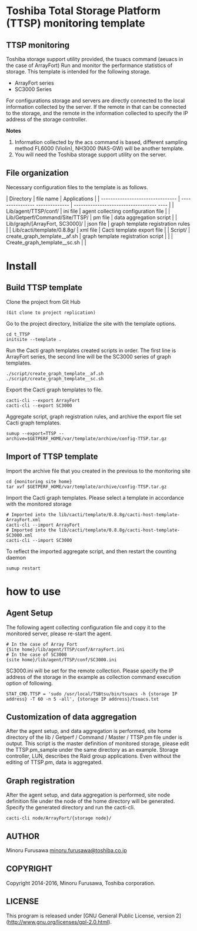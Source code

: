 Toshiba Total Storage Platform (TTSP) monitoring template
=========================================================

TTSP monitoring
---------------

Toshiba storage support utility provided, the tsuacs command (aeuacs in the case of ArrayFort)
Run and monitor the performance statistics of storage. This template is intended for the following storage.

* ArrayFort series
* SC3000 Series

For configurations storage and servers are directly connected to the local information collected by the server.
If the remote in that can be connected to the storage, and the remote in the information collected to specify the IP address of the storage controller.

**Notes**

1. Information collected by the acs command is based, different sampling method FL6000 (Violin), NH3000 (NAS-GW) will be another template.
2. You will need the Toshiba storage support utility on the server.

File organization
-----------------

Necessary configuration files to the template is as follows.

| Directory                        | file name                       | Applications                             |
| -------------------------------- | ---------------- -------------- | ----------------------------------- ---- |
| Lib/agent/TTSP/conf/             | ini file                        | agent collecting configuration file      |
| Lib/Getperf/Command/Site/TTSP/   | pm file                         | data aggregation script                  |
| Lib/graph/[ArrayFort, SC3000]/   | json file                       | graph template registration rules        |
| Lib/cacti/template/0.8.8g/       | xml file                        | Cacti template export file               |
| Script/                          | create_graph_template__af.sh    | graph template registration script       |
|                                  | Create_graph_template__sc.sh    |                                          |

Install
=====

Build TTSP template
-------------------

Clone the project from Git Hub

```
(Git clone to project replication)
```

Go to the project directory, Initialize the site with the template options.

```
cd t_TTSP
initsite --template .
```

Run the Cacti graph templates created scripts in order. The first line is ArrayFort series, the second line will be the SC3000 series of graph templates.

```
./script/create_graph_template__af.sh
./script/create_graph_template__sc.sh
```

Export the Cacti graph templates to file.

```
cacti-cli --export ArrayFort
cacti-cli --export SC3000
```

Aggregate script, graph registration rules, and archive the export file set Cacti graph templates.

```
sumup --export=TTSP --archive=$GETPERF_HOME/var/template/archive/config-TTSP.tar.gz
```

Import of TTSP template
---------------------

Import the archive file that you created in the previous to the monitoring site

```
cd {monitoring site home}
tar xvf $GETPERF_HOME/var/template/archive/config-TTSP.tar.gz
```

Import the Cacti graph templates. Please select a template in accordance with the monitored storage

```
# Imported into the lib/cacti/template/0.8.8g/cacti-host-template-ArrayFort.xml
cacti-cli --import ArrayFort
# Imported into the lib/cacti/template/0.8.8g/cacti-host-template-SC3000.xml
cacti-cli --import SC3000
```

To reflect the imported aggregate script, and then restart the counting daemon

```
sumup restart
```

how to use
==========

Agent Setup
-----------

The following agent collecting configuration file and copy it to the monitored server, please re-start the agent.

```
# In the case of Array Fort
{Site home}/lib/agent/TTSP/conf/ArrayFort.ini
# In the case of SC3000
{site home}/lib/agent/TTSP/conf/SC3000.ini
```

SC3000.ini will be set for the remote collection. Please specify the IP address of the storage in the example as collection command execution option of following.

```
STAT_CMD.TTSP = 'sudo /usr/local/TSBtsu/bin/tsuacs -h {storage IP address} -T 60 -n 5 -all', {storage IP address}/tsuacs.txt
```

Customization of data aggregation
---------------------------------

After the agent setup, and data aggregation is performed, site home directory of the lib / Getperf / Command / Master / TTSP.pm file under is output.
This script is the master definition of monitored storage, please edit the TTSP.pm_sample under the same directory as an example.
Storage controller, LUN, describes the Raid group applications. Even without the editing of TTSP.pm, data is aggregated.

Graph registration
------------------

After the agent setup, and data aggregation is performed, site node definition file under the node of the home directory will be generated.
Specify the generated directory and run the cacti-cli.

```
cacti-cli node/ArrayFort/{storage node}/
```

AUTHOR
-----------

Minoru Furusawa <minoru.furusawa@toshiba.co.jp>

COPYRIGHT
-----------

Copyright 2014-2016, Minoru Furusawa, Toshiba corporation.

LICENSE
-----------

This program is released under [GNU General Public License, version 2] (http://www.gnu.org/licenses/gpl-2.0.html).